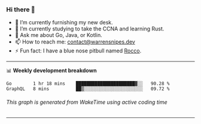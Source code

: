 ### Hi there 👋

- 🔭 I’m currently furnishing my new desk.
- 🌱 I’m currently studying to take the CCNA and learning Rust.
- 💬 Ask me about Go, Java, or Kotlin.
- 📫 How to reach me: contact@warrensnipes.dev
- ⚡ Fun fact: I have a blue nose pitbull named [Rocco](https://i.imgur.com/iLsSCKu.jpg).

-------

📊 **Weekly development breakdown**
<!--START_SECTION:waka-->
```text
Go        1 hr 18 mins    ██████████████████████▓░░   90.28 % 
GraphQL   8 mins          ██▒░░░░░░░░░░░░░░░░░░░░░░   09.72 % 
```
<!--END_SECTION:waka-->
###### *This graph is generated from WakeTime using active coding time*
-------
